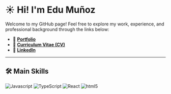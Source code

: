 
# ☀️ Hi! I'm Edu Muñoz

Welcome to my GitHub page! Feel free to explore my work, experience, and professional background through the links below:

- 🔗 [**Portfolio**](https://github.com/kodzukeds/kodzukeds/projects)
- 📄 [**Curriculum Vitae (CV)**](https://www.canva.com/design/DAG3R0RpRWk/T1EC73lePXB1iKmaxFZClg/view?utm_content=DAG3R0RpRWk&utm_campaign=designshare&utm_medium=link2&utm_source=uniquelinks&utlId=h08b53af086)
- 💼 [**LinkedIn**](https://www.linkedin.com/in/edu-mu%C3%B1oz-ab9b1a22b/)

---
## 🛠️ Main Skills
<p>
  <img alt="Javascript" src="https://img.shields.io/badge/-javascript-f7df1c?style=flat-square&logo=javascript&logoColor=black" />
  <img alt="TypeScript" src="https://img.shields.io/badge/-TypeScript-007ACC?style=flat-square&logo=typescript&logoColor=white" />
  <img alt="React" src="https://img.shields.io/badge/-React-45b8d8?style=flat-square&logo=react&logoColor=white" />
  <img alt="html5" src="https://img.shields.io/badge/-HTML5-E34F26?style=flat-square&logo=html5&logoColor=white" />
</p>
